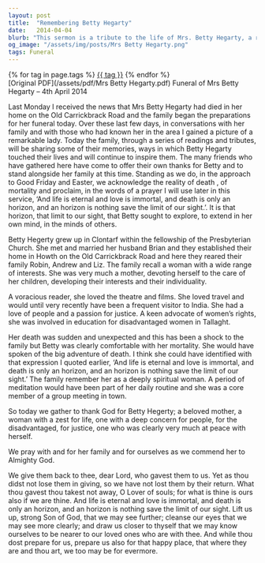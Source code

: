 ```yaml
---
layout: post
title:  "Remembering Betty Hegarty"
date:   2014-04-04
blurb: "This sermon is a tribute to the life of Mrs. Betty Hegarty, a remarkable woman with a wide range of interests and a passion for justice. She was a beloved mother, a voracious reader, a traveler, and an advocate for women's rights. Her death was sudden and unexpected, but she was comfortable with her mortality, viewing death as a 'big adventure'."
og_image: "/assets/img/posts/Mrs Betty Hegarty.png"
tags: Funeral
---    
```

<div class="tag-pills">
    {% for tag in page.tags %}
    <a href="{{ site.baseurl }}/tag/{{ tag | slugify }}" class="tag-pill">{{ tag }}</a>
    {% endfor %}
</div>
[Original PDF](/assets/pdf/Mrs Betty Hegarty.pdf)
Funeral of Mrs Betty Hegarty – 4th April 2014

Last Monday I received the news that Mrs Betty Hegarty had died in her home on the Old Carrickbrack Road and the family began the preparations for her funeral today. Over these last few days, in conversations with her family and with those who had known her in the area I gained a picture of a remarkable lady. Today the family, through a series of readings and tributes, will be sharing some of their memories, ways in which Betty Hegarty touched their lives and will continue to inspire them. The many friends who have gathered here have come to offer their own thanks for Betty and to stand alongside her family at this time. Standing as we do, in the approach to Good Friday and Easter, we acknowledge the reality of death , of mortality and proclaim, in the words of a prayer I will use later in this service, ‘And life is eternal and love is immortal, and death is only an horizon, and an horizon is nothing save the limit of our sight.’. It is that horizon, that limit to our sight, that Betty sought to explore, to extend in her own mind, in the minds of others.

Betty Hegerty grew up in Clontarf within the fellowship of the Presbyterian Church. She met and married her husband Brian and they established their home in Howth on the Old Carrickbrack Road and here they reared their family Robin, Andrew and Liz. The family recall a woman with a wide range of interests. She was very much a mother, devoting herself to the care of her children, developing their interests and their individuality.

A voracious reader, she loved the theatre and films. She loved travel and would until very recently have been a frequent visitor to India. She had a love of people and a passion for justice. A keen advocate of women’s rights, she was involved in education for disadvantaged women in Tallaght.

Her death was sudden and unexpected and this has been a shock to the family but Betty was clearly comfortable with her mortality. She would have spoken of the big adventure of death. I think she could have identified with that expression I quoted earlier, ‘And life is eternal and love is immortal, and death is only an horizon, and an horizon is nothing save the limit of our sight.’ The family remember her as a deeply spiritual woman. A period of meditation would have been part of her daily routine and she was a core member of a group meeting in town.

So today we gather to thank God for Betty Hegerty; a beloved mother, a woman with a zest for life, one with a deep concern for people, for the disadvantaged, for justice, one who was clearly very much at peace with herself.

We pray with and for her family and for ourselves as we commend her to Almighty God.

We give them back to thee, dear Lord, who gavest them to us. Yet as thou didst not lose them in giving, so we have not lost them by their return. What thou gavest thou takest not away, O Lover of souls; for what is thine is ours also if we are thine. And life is eternal and love is immortal, and death is only an horizon, and an horizon is nothing save the limit of our sight. Lift us up, strong Son of God, that we may see further; cleanse our eyes that we may see more clearly; and draw us closer to thyself that we may know ourselves to be nearer to our loved ones who are with thee. And while thou dost prepare for us, prepare us also for that happy place, that where they are and thou art, we too may be for evermore.
